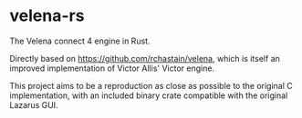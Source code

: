 # velena-rs
The Velena connect 4 engine in Rust.

Directly based on https://github.com/rchastain/velena, which is itself an improved implementation of Victor Allis' Victor engine.

This project aims to be a reproduction as close as possible to the original C implementation, with an included binary crate compatible
with the original Lazarus GUI.